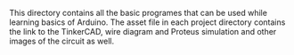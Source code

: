 This directory contains all the basic programes that can be used while learning basics of Arduino.
The asset file in each project directory contains the link to the TinkerCAD, wire diagram and Proteus simulation and other images of the circuit as well. 
